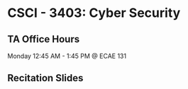 # CSCI - 3403: Cyber Security

<!-- ## Course Description

TBD -->

## TA Office Hours

Monday 12:45 AM - 1:45 PM @ ECAE 131

<!-- ## Recitations

Friday 08:00 AM - 08:50 AM @ ECES 112 -->

## Recitation Slides

<!--
| Week      | Topic      | Code |
| ------------- |:-------------:|:-------------:|
| Week 1      | [Environment and Setup](https://github.com/AbigailFernandes/CSCI3753/blob/master/Recitation%20Slides/F19_3753_Abigail_Recitation_Week1.pdf) | - |
| Week 2       | [Programming Assignment 1 and LKM ](https://github.com/AbigailFernandes/CSCI3753/blob/master/Recitation%20Slides/F19_3753_Abigail_Recitation_Week2.pdf) | - |
| Week 3      | [LKM Example and Device Drivers](https://github.com/AbigailFernandes/CSCI3753/blob/master/Recitation%20Slides/F19_3753_Abigail_Recitation_Week3.pdf) | [LKM Example](https://github.com/AbigailFernandes/CSCI3753/tree/master/Code/LKM_Example) |
| Week 4 | [Programming Assignment 2, Processes & Threads](https://github.com/AbigailFernandes/CSCI3753/blob/master/Recitation%20Slides/F19_3753_Abigail_Recitation_Week4.pdf) | [Useful Commands](https://github.com/AbigailFernandes/CSCI3753/tree/master/Code/Week4)
| Week 5 | [IPC, Pipes, PA2 Help Session](https://github.com/AbigailFernandes/CSCI3753/blob/master/Recitation%20Slides/F19_3753_Abigail_Recitation_Week5.pdf) | [IPC Pipe Example](https://github.com/AbigailFernandes/CSCI3753/tree/master/Code/IPC/)
| Week 6 | [Threads, PThreads, Shared Memory](https://github.com/AbigailFernandes/CSCI3753/blob/master/Recitation%20Slides/F19_3753_Abigail_Recitation_Week6.pdf) | [PThreads Examples](https://github.com/AbigailFernandes/CSCI3753/tree/master/Code/PThreads)
| Week 7 | [Programming Assignment 3](https://github.com/AbigailFernandes/CSCI3753/blob/master/Recitation%20Slides/F19_3753_Abigail_Recitation_Week7.pdf) | - |
| Week 8 | [Producer Consumer Example](https://github.com/AbigailFernandes/CSCI3753/blob/master/Recitation%20Slides/F19_3753_Abigail_Recitation_Week8.pdf) | [Producer Consumer Example](https://github.com/AbigailFernandes/CSCI3753/blob/master/Code/PThreads/producer-consumer.c) |
| Week 9 | [Banker's Algorithm](https://github.com/AbigailFernandes/CSCI3753/blob/master/Recitation%20Slides/F19_3753_Abigail_Recitation_Week9.pdf) | - |
| Week 10 | [Page Replacement](https://github.com/AbigailFernandes/CSCI3753/blob/master/Recitation%20Slides/F19_3753_Abigail_Recitation_Week10.pdf) | - |
| Week 11 | [PA4 and Memory Management](https://github.com/AbigailFernandes/CSCI3753/blob/master/Recitation%20Slides/F19_3753_Abigail_Recitation_Week11.pdf) | [Memory Management Examples](https://github.com/AbigailFernandes/CSCI3753/blob/master/Code/memory_management) |
| Week 12 | [Thrashing, Working Set Model](https://github.com/AbigailFernandes/CSCI3753/blob/master/Recitation%20Slides/F19_3753_Abigail_Recitation_Week12.pdf) | - |
| Week 13 | [Virtual File System, PA4 Help](https://github.com/AbigailFernandes/CSCI3753/blob/master/Recitation%20Slides/F19_3753_Abigail_Recitation_Week13.pdf) | - |
| Week 14 | [Final!](https://github.com/AbigailFernandes/CSCI3753/blob/master/Recitation%20Slides/F19_3753_Abigail_Recitation_Week14.pdf) | - |


## Additional References

[CS Virtual Machine (Fall 2018 edition)](https://foundation.cs.colorado.edu/vm/)

### Credit

Thank you to Ann Nguyen for her lecture material which has been used as a reference. -->
